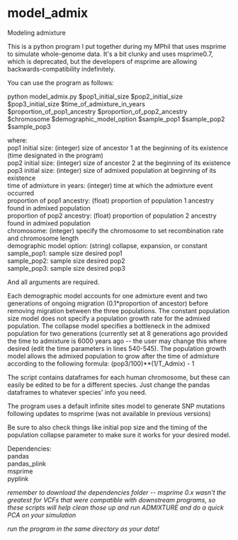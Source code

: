 # model_admix
Modeling admixture

This is a python program I put together during my MPhil that uses msprime to simulate whole-genome data.
It's a bit clunky and uses msprime0.7, which is deprecated, but the developers of msprime are allowing
backwards-compatibility indefinitely. 

You can use the program as follows:

python model_admix.py $pop1_initial_size $pop2_initial_size $pop3_initial_size $time_of_admixture_in_years $proportion_of_pop1_ancestry $proportion_of_pop2_ancestry $chromosome $demographic_model_option $sample_pop1 $sample_pop2 $sample_pop3
  
where: \
  pop1 initial size: (integer) size of ancestor 1 at the beginning of its existence (time designated in the program) \
  pop2 initial size: (integer) size of ancestor 2 at the beginning of its existence \
  pop3 initial size: (integer) size of admixed population at beginning of its existence \
  time of admixture in years: (integer) time at which the admixture event occurred \
  proportion of pop1 ancestry: (float) proportion of population 1 ancestry found in admixed population \
  proportion of pop2 ancestry: (float) proportion of population 2 ancestry found in admixed population \
  chromosome: (integer) specify the chromosome to set recombination rate and chromosome length \
  demographic model option: (string) collapse, expansion, or constant \
  sample_pop1: sample size desired pop1 \
  sample_pop2: sample size desired pop2 \
  sample_pop3: sample size desired pop3 

And all arguments are required.

Each demographic model accounts for one admixture event and two generations of ongoing migration (0.1*proportion of ancestor) before removing migration between the three populations. The constant population size model does not specify a population growth rate for the admixed population. The collapse model specifies a bottleneck in the admixed population for two generations (currently set at 8 generations ago provided the time to admixture is 6000 years ago -- the user may change this where desired (edit the time parameters in lines 540-545). The population growth model allows the admixed population to grow after the time of admixture according to the following formula: (pop3/100)**(1/T_Admix) - 1

The script contains dataframes for each human chromosome, but these can easily be edited to be for a different species. Just
change the pandas dataframes to whatever species' info you need. 

The program uses a default infinite sites model to generate SNP mutations following updates to msprime (was not available in previous versions)

Be sure to also check things like initial pop size and the timing of the population collapse parameter to make sure it works for your desired model.

Dependencies: \
pandas \
pandas_plink \
msprime \
pyplink

*remember to download the dependencies folder -- msprime 0.x wasn't the greatest for VCFs that were compatible with downstream programs, so these scripts will help clean those up and run ADMIXTURE and do a quick PCA on your simulation*

*run the program in the same directory as your data!*

